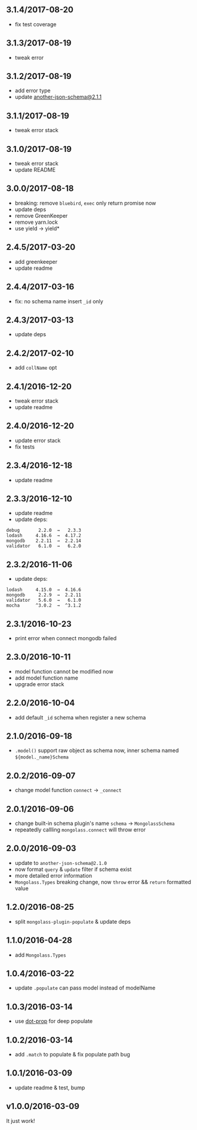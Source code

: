 ## 3.1.4/2017-08-20

- fix test coverage

## 3.1.3/2017-08-19

- tweak error

## 3.1.2/2017-08-19

- add error type
- update another-json-schema@2.1.1

## 3.1.1/2017-08-19

- tweak error stack

## 3.1.0/2017-08-19

- tweak error stack
- update README

## 3.0.0/2017-08-18

- breaking: remove `bluebird`, `exec` only return promise now
- update deps
- remove GreenKeeper
- remove yarn.lock
- use yield -> yield*

## 2.4.5/2017-03-20

- add greenkeeper
- update readme

## 2.4.4/2017-03-16

- fix: no schema name insert `_id` only

## 2.4.3/2017-03-13

- update deps

## 2.4.2/2017-02-10

- add `collName` opt

## 2.4.1/2016-12-20

- tweak error stack
- update readme

## 2.4.0/2016-12-20

- update error stack
- fix tests

## 2.3.4/2016-12-18

- update readme

## 2.3.3/2016-12-10

- update readme
- update deps:
```
debug       2.2.0  →   2.3.3
lodash     4.16.6  →  4.17.2
mongodb    2.2.11  →  2.2.14
validator   6.1.0  →   6.2.0
```

## 2.3.2/2016-11-06

- update deps:
```
lodash     4.15.0  →  4.16.6
mongodb     2.2.9  →  2.2.11
validator   5.6.0  →   6.1.0
mocha      ^3.0.2  →  ^3.1.2
```

## 2.3.1/2016-10-23

- print error when connect mongodb failed

## 2.3.0/2016-10-11

- model function cannot be modified now
- add model function name
- upgrade error stack

## 2.2.0/2016-10-04

- add default `_id` schema when register a new schema

## 2.1.0/2016-09-18

- `.model()` support raw object as schema now, inner schema named `${model._name}Schema`

## 2.0.2/2016-09-07

- change model function `connect` -> `_connect` 

## 2.0.1/2016-09-06

- change built-in schema plugin's name `schema` -> `MongolassSchema`
- repeatedly callling `mongolass.connect` will throw error

## 2.0.0/2016-09-03

- update to `another-json-schema@2.1.0`
- now format `query` & `update` filter if schema exist
- more detailed error information
- `Mongolass.Types` breaking change, now `throw` error && `return` formatted value

## 1.2.0/2016-08-25

- split `mongolass-plugin-populate` & update deps

## 1.1.0/2016-04-28

- add `Mongolass.Types`

## 1.0.4/2016-03-22

- update `.populate` can pass model instead of modelName

## 1.0.3/2016-03-14

- use [dot-prop](https://github.com/sindresorhus/dot-prop) for deep populate

## 1.0.2/2016-03-14

- add `.match` to populate & fix populate path bug

## 1.0.1/2016-03-09

- update readme & test, bump 

## v1.0.0/2016-03-09

It just work!
